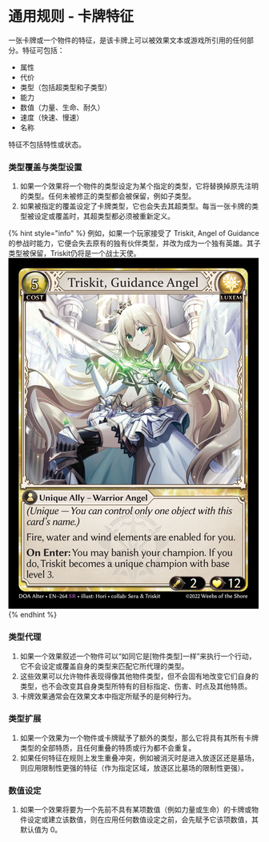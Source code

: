 # 通用规则 - 卡牌特征

一张卡牌或一个物件的特征，是该卡牌上可以被效果文本或游戏所引用的任何部分。特征可包括：

* 属性
* 代价
* 类型（包括超类型和子类型）
* 能力
* 数值（力量、生命、耐久）
* 速度（快速、慢速）
* 名称

特征不包括特性或状态。

### 类型覆盖与类型设置

1. 如果一个效果将一个物件的类型设定为某个指定的类型，它将替换掉原先注明的类型。任何未被修正的类型都会被保留，例如子类型。
2. 如果被指定的覆盖设定了卡牌类型，它也会失去其超类型。每当一张卡牌的类型被设定或覆盖时，其超类型都必须被重新定义。

{% hint style="info" %}
例如，如果一个玩家接受了 Triskit, Angel of Guidance 的参战时能力，它便会失去原有的独有伙伴类型，并改为成为一个独有英雄。其子类型被保留，Triskit仍将是一个战士天使。![](<../../.gitbook/assets/image (2) (1) (1) (1).png>)
{% endhint %}

### 类型代理

1. 如果一个效果叙述一个物件可以“如同它是\[物件类型]一样”来执行一个行动，它不会设定或覆盖自身的类型来匹配它所代理的类型。
2. 这些效果可以允许物件表现得像其他物件类型，但不会固有地改变它们自身的类型，也不会改变其自身类型所特有的目标指定、伤害、时点及其他特质。
3. 卡牌效果通常会在效果文本中指定所赋予的是何种行为。

### 类型扩展

1. 如果一个效果为一个物件或卡牌赋予了额外的类型，那么它将具有其所有卡牌类型的全部特质，且任何重叠的特质或行为都不会重复。
2. 如果任何特征在规则上发生重叠冲突，例如被消灭时是进入放逐区还是墓场，则应用限制性更强的特征（作为指定区域，放逐区比墓场的限制性更强）。

### 数值设定

1. 如果一个效果将要为一个先前不具有某项数值（例如力量或生命）的卡牌或物件设定或建立该数值，则在应用任何数值设定之前，会先赋予它该项数值，其默认值为 0。
